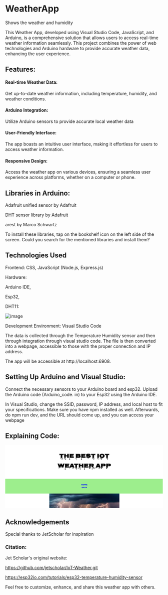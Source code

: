 # WeatherApp

Shows the weather and humidity

This Weather App, developed using Visual Studio Code, JavaScript, and Arduino, is a comprehensive solution that allows users to access real-time weather information seamlessly. This project combines the power of web technologies and Arduino hardware to provide accurate weather data, enhancing the user experience.

## Features:

#### Real-time Weather Data: 

Get up-to-date weather information, including temperature, humidity, and weather conditions.

#### Arduino Integration: 

Utilize Arduino sensors to provide accurate local weather data


#### User-Friendly Interface: 

The app boasts an intuitive user interface, making it effortless for users to access weather information.

#### Responsive Design: 

Access the weather app on various devices, ensuring a seamless user experience across platforms, whether on a computer or phone. 




## Libraries in Arduino:

Adafruit unified sensor by Adafruit

DHT sensor library by Adafruit

arest by Marco Schwartz

To install these libraries, tap on the bookshelf icon on the left side of the screen. Could you search for the mentioned libraries and install them?

## Technologies Used
Frontend: CSS, JavaScript (Node.js, Express.js)

Hardware: 

Arduino IDE, 

Esp32,

DHT11:

![image](https://github.com/Ultrazone123/WeatherApp/assets/141389030/3c7d90fc-7620-41c9-96c1-fc5bb513940e)

Development Environment: Visual Studio Code

The data is collected through the Temperature Humidity sensor and then through integration through visual studio code. The file is then converted into a webpage, accessible to those with the proper connection and IP address. 

The app will be accessible at http://localhost:6908.

## Setting Up Arduino and Visual Studio:

Connect the necessary sensors to your Arduino board and esp32. 
Upload the Arduino code (Arduino_code. in) to your Esp32 using the Arduino IDE.

In Visual Studio, change the SSID, password, IP address, and local host to fit your specifications. Make sure you have npm installed as well. Afterwards, do npm run dev, and the URL should come up, and you can access your webpage

## Explaining Code:


![image](<Proof_of_work/Screenshot 2023-10-20 124533.png>)


## Acknowledgements
Special thanks to JetScholar for inspiration

### Citation:

Jet Scholar's original website:

https://github.com/jetscholar/IoT-Weather.git 

https://esp32io.com/tutorials/esp32-temperature-humidity-sensor





Feel free to customize, enhance, and share this weather app with others.
